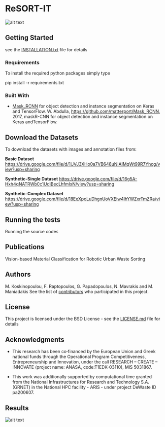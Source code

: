 # ReSORT-IT 

![alt text](https://github.com/kskmar/ReSort-IT/blob/master/images/Sort-IT.png "Logo Title Text 1")

## Getting Started

see the [INSTALLATION.txt](https://github.com/kskmar/ReSort-IT/blob/master/installation.txt) file for details

### Requirements
To install the required python packages simply type

pip install -r requirements.txt

### Built With

* [Mask_RCNN](https://github.com/matterport/Mask_RCNN) for object detection and instance segmentation on Keras and TensorFlow.
W.  Abdulla,  https://github.com/matterport/Mask_RCNN,  2017,  maskR-CNN for object detection and instance segmentation on Keras andTensorFlow.

## Download the Datasets 

To download the datasets with images and annotation files from:

**Basic Dataset** <https://drive.google.com/file/d/1UVJ3XHo0a7VB648uNIAIMqWt99R7Yhcg/view?usp=sharing>

**Synthetic-Single Dataset** <https://drive.google.com/file/d/16g5A-Hxh4qNATRWb0c1UdiBecLhfmIxN/view?usp=sharing>

**Synthetic-Complex Dataset** <https://drive.google.com/file/d/18EeXpoLuDhgnUoVXEiw4lhYWZxrTmZRa/view?usp=sharing>


## Running the tests

Running the source codes

## Publications
Vision-based  Material  Classification  for  Robotic  Urban  Waste  Sorting

## Authors

M. Koskinopoulou, F. Raptopoulos, G. Papadopoulos, N. Mavrakis and M. Maniadakis
See the list of [contributors](https://github.com/your/project/contributors) who participated in this project.

## License

This project is licensed under the BSD License - see the [LICENSE.md](https://github.com/kskmar/ReSort-IT/blob/master/LICENSE.txt) file for details

## Acknowledgments

* This research has been co‐financed by the European Union and Greek national funds through the Operational Program Competitiveness, Entrepreneurship and Innovation, under the call RESEARCH – CREATE – INNOVATE (project name: ANASA, code:T1EDK-03110), MIS 5031867.

* This work was  additionally supported by computational time granted from the National Infrastructures for Research and Technology S.A. (GRNET) in the National HPC facility - ARIS - under project DeWaste ID pa200607.

## Results

![alt text](https://github.com/kskmar/ReSort-IT/blob/master/images/results.png)

